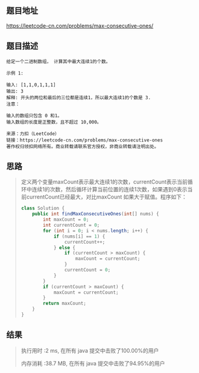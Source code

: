 ## 题目地址
 https://leetcode-cn.com/problems/max-consecutive-ones/ 
 
## 题目描述
```
给定一个二进制数组， 计算其中最大连续1的个数。
 
示例 1:
 
输入: [1,1,0,1,1,1]
输出: 3
解释: 开头的两位和最后的三位都是连续1，所以最大连续1的个数是 3.
注意：
 
输入的数组只包含 0 和1。
输入数组的长度是正整数，且不超过 10,000。
 
来源：力扣（LeetCode）
链接：https://leetcode-cn.com/problems/max-consecutive-ones
著作权归领扣网络所有。商业转载请联系官方授权，非商业转载请注明出处。
```
 
## 思路
 
>   定义两个变量maxCount表示最大连续1的次数，currentCount表示当前循环中连续1的次数，然后循环计算当前位置的连续1次数，如果遇到0表示当前currentCount已经最大，对比maxCount 如果大于赋值。程序如下：
>
>   ```java
>   class Solution {
>       public int findMaxConsecutiveOnes(int[] nums) {
>           int maxCount = 0;
>           int currentCount = 0;
>           for (int i = 0; i < nums.length; i++) {
>               if (nums[i] == 1) {
>                   currentCount++;
>               } else {
>                   if (currentCount > maxCount) {
>                       maxCount = currentCount;
>                   }
>                   currentCount = 0;
>               }
>           }
>           if (currentCount > maxCount) {
>               maxCount = currentCount;
>           }
>           return maxCount;
>       }
>   }
>   ```
>
>   
 
## 结果
 
> 执行用时 :2 ms, 在所有 java 提交中击败了100.00%的用户
>
> 内存消耗 :38.7 MB, 在所有 java 提交中击败了94.95%的用户
